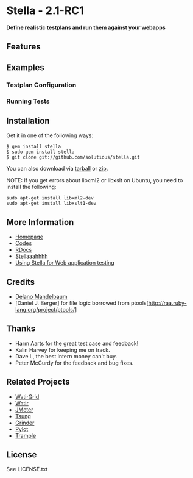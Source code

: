 # Stella - 2.1-RC1

**Define realistic testplans and run them against your webapps**

## Features

## Examples

### Testplan Configuration

### Running Tests

## Installation

Get it in one of the following ways:
     
    $ gem install stella
    $ sudo gem install stella
    $ git clone git://github.com/solutious/stella.git

You can also download via [tarball](http://github.com/solutious/stella/tarball/latest) or [zip](http://github.com/solutious/stella/zipball/latest). 

NOTE: If you get errors about libxml2 or libxslt on Ubuntu, you need to install the following:

    sudo apt-get install libxml2-dev
    sudo apt-get install libxslt1-dev


## More Information

* [Homepage](http://solutious.com/projects/stella)
* [Codes](http://github.com/solutious/stella)
* [RDocs](http://solutious.com/stella)
* [Stellaaahhhh](http://stellaaahhhh.com)
* [Using Stella for Web application testing](http://searchsoftwarequality.techtarget.com/tip/0,289483,sid92_gci1510488,00.html)


## Credits

* [Delano Mandelbaum](http://solutious.com)
* [Daniel J. Berger] for file logic borrowed from ptools[http://raa.ruby-lang.org/project/ptools/]


## Thanks 

* Harm Aarts for the great test case and feedback!
* Kalin Harvey for keeping me on track.
* Dave L, the best intern money can't buy. 
* Peter McCurdy for the feedback and bug fixes. 


## Related Projects

* [WatirGrid](http://github.com/90kts/watirgrid)
* [Watir](http://watir.com/)
* [JMeter](http://jakarta.apache.org/jmeter/)
* [Tsung](http://tsung.erlang-projects.org/)
* [Grinder](http://grinder.sourceforge.net/)
* [Pylot](http://www.pylot.org/)
* [Trample](http://github.com/jamesgolick/trample)

## License

See LICENSE.txt
